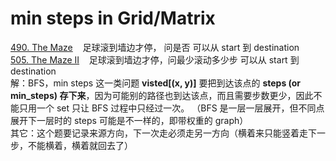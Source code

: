 # min steps in Grid/Matrix
[490. The Maze](https://leetcode.com/problems/the-maze/description/) &nbsp;&nbsp; 足球滚到墙边才停， 问是否 可以从 start 到 destination <br/>
[505. The Maze II](https://leetcode.com/problems/the-maze-ii/description/) &nbsp;&nbsp; 足球滚到墙边才停，问最少滚动多少步 可以从 start 到 destination <br/>
解：BFS，min steps 这一类问题 __visted[(x, y)]__ 要把到达该点的 __steps (or min_steps) 存下来__，因为可能别的路径也到达该点，而且需要步数更少，因此不能只用一个 set 只让 BFS 过程中只经过一次。
（BFS 是一层一层展开，但不同点展开下一层时的 steps 可能是不一样的，即带权重的 graph）<br/>
其它：这个题要记录来源方向，下一次走必须走另一方向（横着来只能竖着走下一步，不能横着，横着就回去了）



